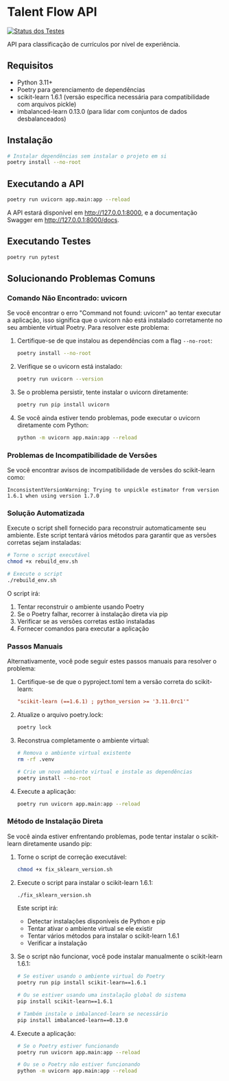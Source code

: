 # Talent Flow API

[![Status dos Testes](https://github.com/marmota-alpina/talent-flow-api/actions/workflows/python-tests.yml/badge.svg)](https://github.com/marmota-alpina/talent-flow-api/actions/workflows/python-tests.yml)

API para classificação de currículos por nível de experiência.


## Requisitos

- Python 3.11+
- Poetry para gerenciamento de dependências
- scikit-learn 1.6.1 (versão específica necessária para compatibilidade com arquivos pickle)
- imbalanced-learn 0.13.0 (para lidar com conjuntos de dados desbalanceados)

## Instalação

```bash
# Instalar dependências sem instalar o projeto em si
poetry install --no-root
```

## Executando a API

```bash
poetry run uvicorn app.main:app --reload
```

A API estará disponível em http://127.0.0.1:8000, e a documentação Swagger em http://127.0.0.1:8000/docs.

## Executando Testes

```bash
poetry run pytest
```

## Solucionando Problemas Comuns

### Comando Não Encontrado: uvicorn

Se você encontrar o erro "Command not found: uvicorn" ao tentar executar a aplicação, isso significa que o uvicorn não está instalado corretamente no seu ambiente virtual Poetry. Para resolver este problema:

1. Certifique-se de que instalou as dependências com a flag `--no-root`:
   ```bash
   poetry install --no-root
   ```

2. Verifique se o uvicorn está instalado:
   ```bash
   poetry run uvicorn --version
   ```

3. Se o problema persistir, tente instalar o uvicorn diretamente:
   ```bash
   poetry run pip install uvicorn
   ```

4. Se você ainda estiver tendo problemas, pode executar o uvicorn diretamente com Python:
   ```bash
   python -m uvicorn app.main:app --reload
   ```

### Problemas de Incompatibilidade de Versões

Se você encontrar avisos de incompatibilidade de versões do scikit-learn como:

```
InconsistentVersionWarning: Trying to unpickle estimator from version 1.6.1 when using version 1.7.0
```

### Solução Automatizada

Execute o script shell fornecido para reconstruir automaticamente seu ambiente. Este script tentará vários métodos para garantir que as versões corretas sejam instaladas:

```bash
# Torne o script executável
chmod +x rebuild_env.sh

# Execute o script
./rebuild_env.sh
```

O script irá:
1. Tentar reconstruir o ambiente usando Poetry
2. Se o Poetry falhar, recorrer à instalação direta via pip
3. Verificar se as versões corretas estão instaladas
4. Fornecer comandos para executar a aplicação

### Passos Manuais

Alternativamente, você pode seguir estes passos manuais para resolver o problema:

1. Certifique-se de que o pyproject.toml tem a versão correta do scikit-learn:
   ```toml
   "scikit-learn (==1.6.1) ; python_version >= '3.11.0rc1'"
   ```

2. Atualize o arquivo poetry.lock:
   ```bash
   poetry lock
   ```

3. Reconstrua completamente o ambiente virtual:
   ```bash
   # Remova o ambiente virtual existente
   rm -rf .venv

   # Crie um novo ambiente virtual e instale as dependências
   poetry install --no-root
   ```

4. Execute a aplicação:
   ```bash
   poetry run uvicorn app.main:app --reload
   ```

### Método de Instalação Direta

Se você ainda estiver enfrentando problemas, pode tentar instalar o scikit-learn diretamente usando pip:

1. Torne o script de correção executável:
   ```bash
   chmod +x fix_sklearn_version.sh
   ```

2. Execute o script para instalar o scikit-learn 1.6.1:
   ```bash
   ./fix_sklearn_version.sh
   ```

   Este script irá:
   - Detectar instalações disponíveis de Python e pip
   - Tentar ativar o ambiente virtual se ele existir
   - Tentar vários métodos para instalar o scikit-learn 1.6.1
   - Verificar a instalação

3. Se o script não funcionar, você pode instalar manualmente o scikit-learn 1.6.1:
   ```bash
   # Se estiver usando o ambiente virtual do Poetry
   poetry run pip install scikit-learn==1.6.1

   # Ou se estiver usando uma instalação global do sistema
   pip install scikit-learn==1.6.1

   # Também instale o imbalanced-learn se necessário
   pip install imbalanced-learn==0.13.0
   ```

4. Execute a aplicação:
   ```bash
   # Se o Poetry estiver funcionando
   poetry run uvicorn app.main:app --reload

   # Ou se o Poetry não estiver funcionando
   python -m uvicorn app.main:app --reload
   ```
